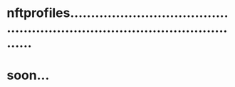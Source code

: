 # nftprofiles.................................................................................................
# soon...
